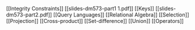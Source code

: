 [[Integrity Constraints]]
[[slides-dm573-part1 1.pdf]]
[[Keys]]
[[slides-dm573-part2.pdf]]
[[Query Languages]]
[[Relational Algebra]]
[[Selection]]
[[Projection]]
[[Cross-product]]
[[Set-difference]]
[[Union]]
[[Operators]]
